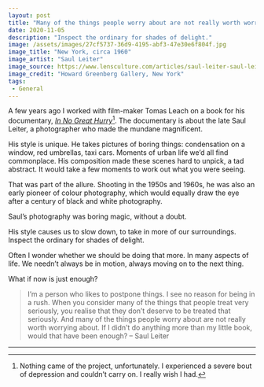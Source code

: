 ```yaml
---
layout: post
title: "Many of the things people worry about are not really worth worrying about"
date: 2020-11-05
description: "Inspect the ordinary for shades of delight."
image: /assets/images/27cf5737-36d9-4195-abf3-47e30e6f804f.jpg
image_title: "New York, circa 1960"
image_artist: "Saul Leiter"
image_source: https://www.lensculture.com/articles/saul-leiter-saul-leiter-1950-60s-color-and-black-and-white
image_credit: "Howard Greenberg Gallery, New York"
tags:
 - General
---
```


A few years ago I worked with film-maker Tomas Leach on a book for his documentary, *[In No Great Hurry](https://www.youtube.com/watch?v=J7arEQR8PdA)*[^1]. The documentary is about the late Saul Leiter, a photographer who made the mundane magnificent.

His style is unique. He takes pictures of boring things: condensation on a window, red umbrellas, taxi cars. Moments of urban life we’d all find commonplace. His composition made these scenes hard to unpick, a tad abstract. It would take a few moments to work out what you were seeing.

That was part of the allure. Shooting in the 1950s and 1960s, he was also an early pioneer of colour photography, which would equally draw the eye after a century of black and white photography.

Saul’s photography was boring magic, without a doubt.

His style causes us to slow down, to take in more of our surroundings. Inspect the ordinary for shades of delight.

Often I wonder whether we should be doing that more. In many aspects of life. We needn’t always be in motion, always moving on to the next thing.

What if now is just enough?

> I’m a person who likes to postpone things. I see no reason for being in a rush. When you consider many of the things that people treat very seriously, you realise that they don’t deserve to be treated that seriously. And many of the things people worry about are not really worth worrying about. If I didn’t do anything more than my little book, would that have been enough? – Saul Leiter

---

[^1]: Nothing came of the project, unfortunately. I experienced a severe bout of depression and couldn’t carry on. I really wish I had.
